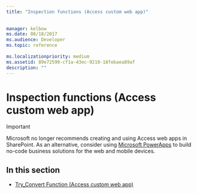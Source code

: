 ```yaml
---
title: "Inspection functions (Access custom web app)"
 
 
manager: kelbow
ms.date: 08/18/2017
ms.audience: Developer
ms.topic: reference
  
ms.localizationpriority: medium
ms.assetid: 89e72599-cf1a-43ec-9210-18febaea89af
description: ""
---
```


# Inspection functions (Access custom web app)

> [!IMPORTANT]
> Microsoft no longer recommends creating and using Access web apps in SharePoint. As an alternative, consider using [Microsoft PowerApps](https://powerapps.microsoft.com/) to build no-code business solutions for the web and mobile devices. 
  
## In this section

- [Try_Convert Function (Access custom web app)](try_convert-function-access-custom-web-app.md)
    

